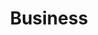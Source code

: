 ---
layout: post-index
title: Business
excerpt: "A list of business and manufcaturing related posts"
tag: "business"
image:
  feature: header-business.jpg
---